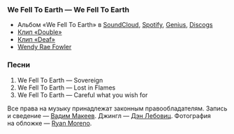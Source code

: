 ### We Fell To Earth — We Fell To Earth

- Альбом «We Fell To Earth» в
  [SoundCloud](https://soundcloud.com/we-fell-to-earth/sets/we-fell-to-earth-we-fell-to-1),
  [Spotify](https://open.spotify.com/album/6tWeIueoHg2Ar5ROFLHl4y),
  [Genius](https://genius.com/albums/We-fell-to-earth/We-fell-to-earth),
  [Discogs](https://www.discogs.com/master/191907)
- [Клип «Double»](https://youtu.be/ULBdJKeZET0)
- [Клип «Deaf»](https://youtu.be/eCUWXEzrkHc)
- [Wendy Rae Fowler](https://wendyraefowler.com/)

### Песни

1. We Fell To Earth — Sovereign
2. We Fell To Earth — Lost in Flames
3. We Fell To Earth — Careful what you wish for

Все права на музыку принадлежат законным правообладателям.
Запись и сведение — [Вадим Макеев](https://twitter.com/pepelsbey).
Джингл — [Дэн Лебовиц](https://www.youtube.com/channel/UC38A5qHrlc_Zgua7vL4b96w).
Фотография на обложке — [Ryan Moreno](https://unsplash.com/photos/6PvJcDRDb-Y).
